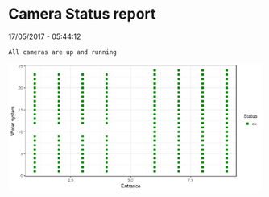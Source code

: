Camera Status report
================
17/05/2017 - 05:44:12

    All cameras are up and running

![](camreport_files/figure-markdown_github/unnamed-chunk-2-1.png)
